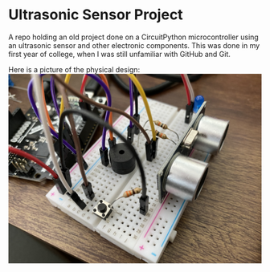 # Ultrasonic Sensor Project
A repo holding an old project done on a CircuitPython microcontroller using an ultrasonic sensor and other electronic components. This was done in my first year of college, when I was still unfamiliar with GitHub and Git.

Here is a picture of the physical design:
![](SIPPFinalProject.jpeg)
